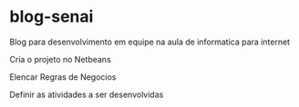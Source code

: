 # blog-senai
Blog para desenvolvimento em equipe na aula de informatica para internet

Cria o projeto no Netbeans

Elencar Regras de Negocios

Definir as atividades a ser desenvolvidas

